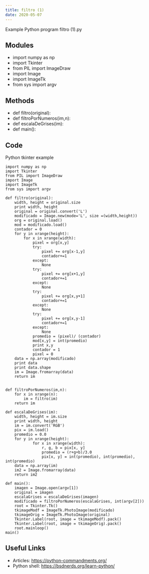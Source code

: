 ```yaml
---
title: filtro (1)
date: 2020-05-07
---
```

Example Python program filtro (1).py

## Modules

* import numpy as np
* import Tkinter
* from PIL import ImageDraw
* import Image
* import ImageTk
* from sys import argv

## Methods

* def filtro(original):
* def filtroPorNumeros(im,n):
* def escalaDeGrises(im):
* def main():

## Code

Python tkinter example

    import numpy as np
    import Tkinter
    from PIL import ImageDraw
    import Image
    import ImageTk
    from sys import argv
    
    def filtro(original):
        width, height = original.size
        print width, height
        original = original.convert('L')
        modificado = Image.new(mode='L', size =(width,height))
        org = original.load()
        mod = modificado.load()
        contador = 0
        for y in xrange(height):
            for x in xrange(width):
                pixel = org[x,y]
                try:
                    pixel += org[x-1,y]
                    contador+=1
                except:
                    None
                try:
                    pixel += org[x+1,y]
                    contador+=1
                except:
                    None
                try:
                    pixel += org[x,y+1]
                    contador+=1
                except:
                    None
                try:
                    pixel += org[x,y-1]
                    contador+=1
                except:
                    None
                promedio = (pixel)/ (contador)
                mod[x,y] = int(promedio) 
                print x,y
                contador = 1
                pixel = 0
        data = np.array(modificado)
        print data
        print data.shape
        im = Image.fromarray(data)
        return im
                
             
    def filtroPorNumeros(im,n):
        for x in xrange(n):
            im = filtro(im)
        return im
    
    def escalaDeGrises(im):
        width, height = im.size
        print width, height
        im = im.convert('RGB')
        pix = im.load()
        promedio = 0.0
        for y in xrange(height):
                for x in xrange(width):
                    r, g, b = pix[x, y]
                    promedio = (r+g+b)/3.0
                    pix[x, y] = int(promedio), int(promedio), int(promedio)
        data = np.array(im)
        im2 = Image.fromarray(data)
        return im2
    
    def main():
        imagen = Image.open(argv[1])
        original = imagen
        escalaGrises = escalaDeGrises(imagen)
        modificado = filtroPorNumeros(escalaGrises, int(argv[2]))
        root = Tkinter.Tk()
        tkimageModf = ImageTk.PhotoImage(modificado)
        tkimageOrig = ImageTk.PhotoImage(original)
        Tkinter.Label(root, image = tkimageModf).pack()
        Tkinter.Label(root, image = tkimageOrig).pack()
        root.mainloop()
    main()

## Useful Links

- Articles: https://python-commandments.org/
- Python shell: https://bsdnerds.org/learn-python/
